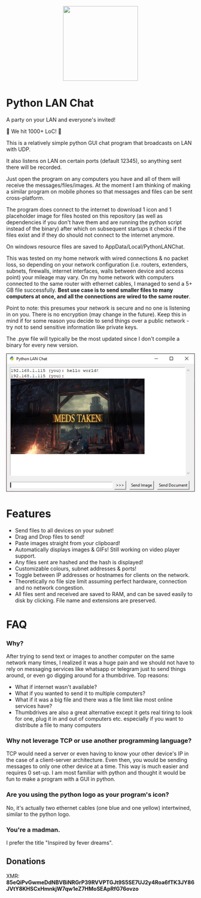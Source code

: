 <p align="center">
  <img width="200" height="200" src="https://raw.githubusercontent.com/foooooooooooooooooooooooooootw/Python-LAN-Chat/main/pythonlanchat.ico?raw=true">
</p>

# Python LAN Chat
A party on your LAN and everyone's invited!

🎉 We hit 1000+ LoC! 🎉

This is a relatively simple python GUI chat program that broadcasts on LAN with UDP. 

It also listens on LAN on certain ports (default 12345), so anything sent there will be recorded.

Just open the program on any computers you have and all of them will receive the messages/files/images. At the moment I am thinking of making a similar program on mobile phones so that messages and files can be sent cross-platform.

The program does connect to the internet to download 1 icon and 1 placeholder image for files hosted on this repository (as well as dependencies if you don't have them and are running the python script instead of the binary) after which on subsequent startups it checks if the files exist and if they do should not connect to the internet anymore. 

On windows resource files are saved to AppData/Local/PythonLANChat.

This was tested on my home network with wired connections & no packet loss, so depending on your network configuration (i.e. routers, extenders, subnets, firewalls, internet interfaces, walls between device and access point) your mileage may vary. On my home network with computers connected to the same router with ethernet cables, I managed to send a 5+ GB file successfully. **Best use case is to send smaller files to many computers at once, and all the connections are wired to the same router**.

Point to note: this presumes your network is secure and no one is listening in on you. There is no encryption (may change in the future). Keep this in mind if for some reason you decide to send things over a public network - try not to send sensitive information like private keys.

The .pyw file will typically be the most updated since I don't compile a binary for every new version.

<p align="center">
  <img src="https://raw.githubusercontent.com/foooooooooooooooooooooooooootw/Python-LAN-Chat/main/staticdemo.jpg">
</p>

# Features
<ul>
  <li> Send files to all devices on your subnet!</li>
  <li> Drag and Drop files to send!</li>
  <li> Paste images straight from your clipboard!</li>
  <li> Automatically displays images & GIFs! Still working on video player support.</li>
  <li> Any files sent are hashed and the hash is displayed!</li>
  <li> Customizable colours, subnet addresses & ports!</li>
  <li> Toggle between IP addresses or hostnames for clients on the network.</li>
  <li> Theoretically no file size limit assuming perfect hardware, connection and no network congestion.</li>
  <li> All files sent and received are saved to RAM, and can be saved easily to disk by clicking. File name and extensions are preserved.</li>
</ul>

# FAQ
### Why?
After trying to send text or images to another computer on the same network many times, I realized it was a huge pain and we should not have to rely on messaging services like whatsapp or telegram just to send things around, or even go digging around for a thumbdrive.
Top reasons:
<ul>
  <li> What if internet wasn't available?</li>
  <li> What if you wanted to send it to multiple computers?</li>
  <li> What if it was a big file and there was a file limit like most online services have?</li>
  <li> Thumbdrives are also a great alternative except it gets real tiring to look for one, plug it in and out of computers etc. especially if you want to distribute a file to many computers</li>
</ul>

### Why not leverage TCP or use another programming language?
TCP would need a server or even having to know your other device's IP in the case of a client-server architecture. Even then, you would be sending messages to only one other device at a time. This way is much easier and requires 0 set-up. 
I am most familiar with python and thought it would be fun to make a program with a GUI in python.

### Are you using the python logo as your program's icon?
No, it's actually two ethernet cables (one blue and one yellow) intertwined, similar to the python logo.

### You're a madman.
I prefer the title "Inspired by fever dreams".

## Donations
XMR: **85eQiPvGwmeDdNBVBiNRGrP39RVVPTGJt9S5SE7UJ2y4Roa6fTK3JY86JVtY8KHSCxHmnkjW7qw1eZ7HMoSEApRfG76ovzo**


